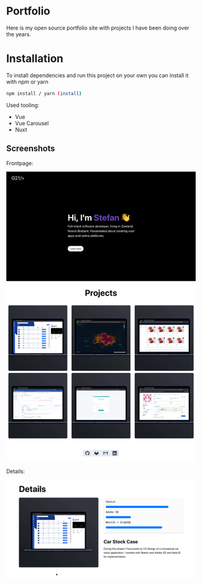 # Portfolio

Here is my open source portfolio site with projects I have been doing over the years. 

# Installation

To install dependencies and run this project on your own you can install it with npm or yarn

```bash
npm install / yarn (install)
```

Used tooling:
- Vue
- Vue Carousel
- Nuxt

## Screenshots

Frontpage:

![Frontpage](screenshots/frontpage.png)

Details: 

![Details](screenshots/details.png)